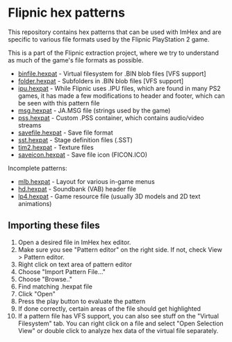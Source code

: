 # Flipnic hex patterns

This repository contains hex patterns that can be used with ImHex and are specific to various file formats used by the Flipnic PlayStation 2 game.

This is a part of the Flipnic extraction project, where we try to understand as much of the game's file formats as possible.

* [binfile.hexpat](binfile.hexpat) - Virtual filesystem for .BIN blob files [VFS support]
* [folder.hexpat](folder.hexpat) - Subfolders in .BIN blob files [VFS support]
* [ipu.hexpat](ipu.hexpat) - While Flipnic uses .IPU files, which are found in many PS2 games, it has made a few modifications to header and footer, which can be seen with this pattern file
* [msg.hexpat](msg.hexpat) - JA.MSG file (strings used by the game)
* [pss.hexpat](pss.hexpat) - Custom .PSS container, which contains audio/video streams
* [savefile.hexpat](savefile.hexpat) - Save file format
* [sst.hexpat](sst.hexpat) - Stage definition files (.SST)
* [tim2.hexpat](tim2.hexpat) - Texture files
* [saveicon.hexpat](saveicon.hexpat) - Save file icon (FICON.ICO)

Incomplete patterns:

* [mlb.hexpat](mlb.hexpat) - Layout for various in-game menus
* [hd.hexpat](hd.hexpat) - Soundbank (VAB) header file
* [lp4.hexpat](lp4.hexpat) - Game resource file (usually 3D models and 2D text animations)

## Importing these files

1. Open a desired file in ImHex hex editor.
2. Make sure you see "Pattern editor" on the right side. If not, check View > Pattern editor.
3. Right click on text area of pattern editor
4. Choose "Import Pattern File..."
5. Choose "Browse.."
6. Find matching .hexpat file
7. Click "Open"
8. Press the play button to evaluate the pattern
9. If done correctly, certain areas of the file should get highlighted
10. If a pattern file has VFS support, you can also see stuff on the "Virtual Filesystem" tab. You can right click on a file and select "Open Selection View" or double click to analyze hex data of the virtual file separately.

